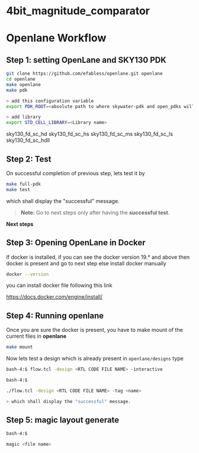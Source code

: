 # 4bit_magnitude_comparator





# Openlane Workflow

## Step 1: setting OpenLane and SKY130 PDK 

```sh
git clone https://github.com/efabless/openlane.git openlane
cd openlane 
make openlane 
make pdk

> add this configuration variable
export PDK_ROOT=<absolute path to where skywater-pdk and open_pdks will reside>

> add library 
export STD_CELL_LIBRARY=<Library name>

```

 sky130_fd_sc_hd
 sky130_fd_sc_hs
 sky130_fd_sc_ms
 sky130_fd_sc_ls
 sky130_fd_sc_hdll
 

## Step 2: Test

On successful completion of previous step, lets test it by

```sh
make full-pdk
make test
```

which shall display the "successful" message. 

> **Note:** Go to next steps only after having the **successful test**.

**Next steps**

## Step 3: Opening OpenLane in Docker

If docker is installed, if you can see the docker version 19.* and above then docker is present and go to next step else install docker manually

```sh
docker --version


```

you can install docker file following this link 

https://docs.docker.com/engine/install/


## Step 4: Running openlane

Once you are sure the docker is present, you have to make mount of the current files in **openlane**

```sh
make mount

```
Now lets test a design which is already present in `openlane/designs` type 

```sh
bash-4:$ flow.tcl -design <RTL CODE FILE NAME> -interactive 
```

```sh
bash-4:$

./flow.tcl -design <RTL CODE FILE NAME> -tag <name>

> which shall display the "successful" message. 

```

## Step 5: magic layout generate 


```sh
bash-4:$

magic <file name>

```
